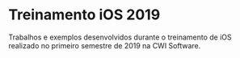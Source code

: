# Treinamento iOS 2019
Trabalhos e exemplos desenvolvidos durante o treinamento de iOS realizado no primeiro semestre de 2019 na CWI Software.

